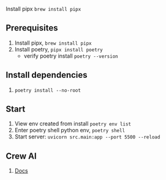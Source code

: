 Install pipx
`brew install pipx`

## Prerequisites

1. Install pipx, `brew install pipx`
2. Install poetry, `pipx install poetry`
   - verify poetry install `poetry --version`

## Install dependencies

1. `poetry install --no-root`

## Start

1. View env created from install `poetry env list`
2. Enter poetry shell python env, `poetry shell`
3. Start server: `uvicorn src.main:app --port 5500 --reload`

## Crew AI

1. [Docs](https://docs.crewai.com/core-concepts/Tasks/)
